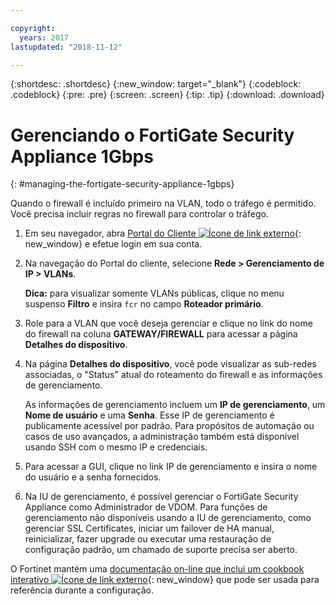 ```yaml
---

copyright:
  years: 2017
lastupdated: "2018-11-12"

---
```


{:shortdesc: .shortdesc}
{:new_window: target="_blank"}
{:codeblock: .codeblock}
{:pre: .pre}
{:screen: .screen}
{:tip: .tip}
{:download: .download}

# Gerenciando o FortiGate Security Appliance 1Gbps
{: #managing-the-fortigate-security-appliance-1gbps}

Quando o firewall é incluído primeiro na VLAN, todo o tráfego é permitido. Você
precisa incluir regras no firewall para controlar o tráfego. 

1. Em seu navegador, abra [Portal do Cliente ![Ícone de link externo](../../icons/launch-glyph.svg "Ícone de link externo")](https://control.softlayer.com/){: new_window} e efetue login em sua conta.
2. Na navegação do Portal do cliente, selecione **Rede > Gerenciamento de
IP > VLANs**. 

	**Dica:** para visualizar somente VLANs públicas, clique no menu suspenso **Filtro** e insira ``fcr`` no campo **Roteador primário**.
3. Role para a VLAN que você deseja gerenciar e clique no link do nome do firewall
na coluna **GATEWAY/FIREWALL** para acessar a página
**Detalhes do dispositivo**.
4. Na página **Detalhes do dispositivo**, você pode visualizar
as sub-redes associadas, o "Status" atual do roteamento do firewall e as informações de
gerenciamento. 

	As informações de gerenciamento incluem um **IP de gerenciamento**, um
**Nome de usuário** e uma **Senha**. Esse IP de
gerenciamento é publicamente acessível por padrão. Para propósitos de automação ou casos
de uso avançados, a administração também está disponível usando SSH com o mesmo IP e
credenciais.
5. Para acessar a GUI, clique no link IP de gerenciamento e insira o nome do usuário e a senha fornecidos. 
6. Na IU de gerenciamento, é possível gerenciar o FortiGate Security Appliance
como Administrador de VDOM. Para funções de gerenciamento não disponíveis usando a IU de
gerenciamento, como gerenciar SSL Certificates, iniciar um failover de HA manual,
reinicializar, fazer upgrade ou executar uma restauração de configuração padrão, um
chamado de suporte precisa ser aberto.

O Fortinet mantém uma [documentação on-line que inclui um cookbook interativo ![Ícone de link externo](../../icons/launch-glyph.svg "Ícone de link externo")](http://cookbook.fortinet.com/fortigate/){: new_window} que pode ser usada para referência durante a configuração.
